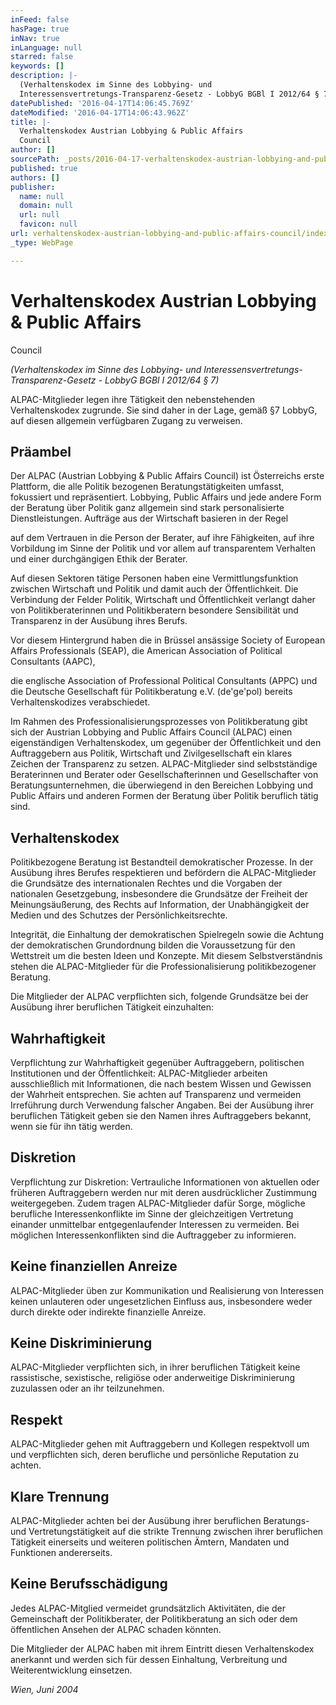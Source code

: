```yaml
---
inFeed: false
hasPage: true
inNav: true
inLanguage: null
starred: false
keywords: []
description: |-
  (Verhaltenskodex im Sinne des Lobbying- und
  Interessensvertretungs-Transparenz-Gesetz - LobbyG BGBl I 2012/64 § 7)
datePublished: '2016-04-17T14:06:45.769Z'
dateModified: '2016-04-17T14:06:43.962Z'
title: |-
  Verhaltenskodex Austrian Lobbying & Public Affairs
  Council
author: []
sourcePath: _posts/2016-04-17-verhaltenskodex-austrian-lobbying-and-public-affairs-council.md
published: true
authors: []
publisher:
  name: null
  domain: null
  url: null
  favicon: null
url: verhaltenskodex-austrian-lobbying-and-public-affairs-council/index.html
_type: WebPage

---
```

# Verhaltenskodex Austrian Lobbying & Public Affairs
Council

_(Verhaltenskodex im Sinne des Lobbying- und
Interessensvertretungs-Transparenz-Gesetz - LobbyG BGBl I 2012/64 § 7)_

ALPAC-Mitglieder legen ihre Tätigkeit den
nebenstehenden Verhaltenskodex zugrunde. Sie sind daher in der Lage, gemäß §7
LobbyG, auf diesen allgemein verfügbaren Zugang zu verweisen.

## Präambel

Der ALPAC (Austrian Lobbying & Public
Affairs Council) ist Österreichs erste Plattform, die alle Politik bezogenen
Beratungstätigkeiten umfasst, fokussiert und repräsentiert. Lobbying, Public
Affairs und jede andere Form der Beratung über Politik ganz allgemein sind
stark personalisierte Dienstleistungen. Aufträge aus der Wirtschaft basieren in
der Regel

auf dem Vertrauen in die
Person der Berater, auf ihre Fähigkeiten, auf ihre Vorbildung im Sinne der
Politik und vor allem auf transparentem Verhalten und einer durchgängigen Ethik
der Berater.

Auf diesen Sektoren tätige Personen haben
eine Vermittlungsfunktion zwischen Wirtschaft und Politik und damit auch der
Öffentlichkeit. Die Verbindung der Felder Politik, Wirtschaft und
Öffentlichkeit verlangt daher von Politikberaterinnen und Politikberatern
besondere Sensibilität und Transparenz in der Ausübung ihres Berufs.

Vor diesem Hintergrund haben die in Brüssel
ansässige Society of European Affairs Professionals (SEAP), die American
Association of Political Consultants (AAPC),

die englische Association of Professional Political
Consultants (APPC) und die Deutsche Gesellschaft für Politikberatung e.V.
(de'ge'pol) bereits Verhaltenskodizes verabschiedet.

Im Rahmen des
Professionalisierungsprozesses von Politikberatung gibt sich der Austrian
Lobbying and Public Affairs Council (ALPAC) einen eigenständigen
Verhaltenskodex, um gegenüber der Öffentlichkeit und den Auftraggebern aus
Politik, Wirtschaft und Zivilgesellschaft ein klares Zeichen der Transparenz zu
setzen. ALPAC-Mitglieder sind selbstständige Beraterinnen und Berater oder
Gesellschafterinnen und Gesellschafter von Beratungsunternehmen, die
überwiegend in den Bereichen Lobbying und Public Affairs und anderen Formen der
Beratung über Politik beruflich tätig sind.

## Verhaltenskodex 

Politikbezogene Beratung ist Bestandteil
demokratischer Prozesse. In der Ausübung ihres Berufes respektieren und
befördern die ALPAC-Mitglieder die Grundsätze des internationalen Rechtes und
die Vorgaben der nationalen Gesetzgebung, insbesondere die Grundsätze der
Freiheit der Meinungsäußerung, des Rechts auf Information, der Unabhängigkeit
der Medien und des Schutzes der Persönlichkeitsrechte.

Integrität, die Einhaltung der
demokratischen Spielregeln sowie die Achtung der demokratischen Grundordnung
bilden die Voraussetzung für den Wettstreit um die besten Ideen und Konzepte.
Mit diesem Selbstverständnis stehen die ALPAC-Mitglieder für die Professionalisierung
politikbezogener Beratung.

Die Mitglieder der ALPAC verpflichten sich,
folgende Grundsätze bei der Ausübung ihrer beruflichen Tätigkeit einzuhalten:

## Wahrhaftigkeit

Verpflichtung zur Wahrhaftigkeit gegenüber
Auftraggebern, politischen Institutionen und der Öffentlichkeit:
ALPAC-Mitglieder arbeiten ausschließlich mit Informationen, die nach bestem
Wissen und Gewissen der Wahrheit entsprechen. Sie achten auf Transparenz und
vermeiden Irreführung durch Verwendung falscher Angaben. Bei der Ausübung ihrer
beruflichen Tätigkeit geben sie den Namen ihres Auftraggebers bekannt, wenn sie
für ihn tätig werden.

## Diskretion

Verpflichtung zur Diskretion: Vertrauliche
Informationen von aktuellen oder früheren Auftraggebern werden nur mit deren
ausdrücklicher Zustimmung weitergegeben. Zudem tragen ALPAC-Mitglieder dafür
Sorge, mögliche berufliche Interessenkonflikte im Sinne der gleichzeitigen
Vertretung einander unmittelbar entgegenlaufender Interessen zu vermeiden. Bei
möglichen Interessenkonflikten sind die Auftraggeber zu informieren.

## Keine finanziellen Anreize

ALPAC-Mitglieder üben zur Kommunikation und
Realisierung von Interessen keinen unlauteren oder ungesetzlichen Einfluss aus,
insbesondere weder durch direkte oder indirekte finanzielle Anreize.

## Keine Diskriminierung

ALPAC-Mitglieder verpflichten sich, in
ihrer beruflichen Tätigkeit keine rassistische, sexistische, religiöse oder
anderweitige Diskriminierung zuzulassen oder an ihr teilzunehmen.

## Respekt

ALPAC-Mitglieder gehen mit Auftraggebern
und Kollegen respektvoll um und verpflichten sich, deren berufliche und
persönliche Reputation zu achten.

## Klare Trennung

ALPAC-Mitglieder achten bei der Ausübung
ihrer beruflichen Beratungs- und Vertretungstätigkeit auf die strikte Trennung
zwischen ihrer beruflichen Tätigkeit einerseits und weiteren politischen
Ämtern, Mandaten und Funktionen andererseits.

## Keine Berufsschädigung

Jedes ALPAC-Mitglied vermeidet
grundsätzlich Aktivitäten, die der Gemeinschaft der Politikberater, der
Politikberatung an sich oder dem öffentlichen Ansehen der ALPAC schaden
könnten.

Die Mitglieder der ALPAC haben mit ihrem
Eintritt diesen Verhaltenskodex anerkannt und werden sich für dessen
Einhaltung, Verbreitung und Weiterentwicklung einsetzen. 

_Wien, Juni 2004_